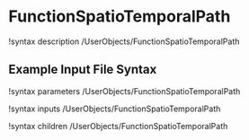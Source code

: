 # FunctionSpatioTemporalPath

!syntax description /UserObjects/FunctionSpatioTemporalPath

## Example Input File Syntax

!syntax parameters /UserObjects/FunctionSpatioTemporalPath

!syntax inputs /UserObjects/FunctionSpatioTemporalPath

!syntax children /UserObjects/FunctionSpatioTemporalPath
